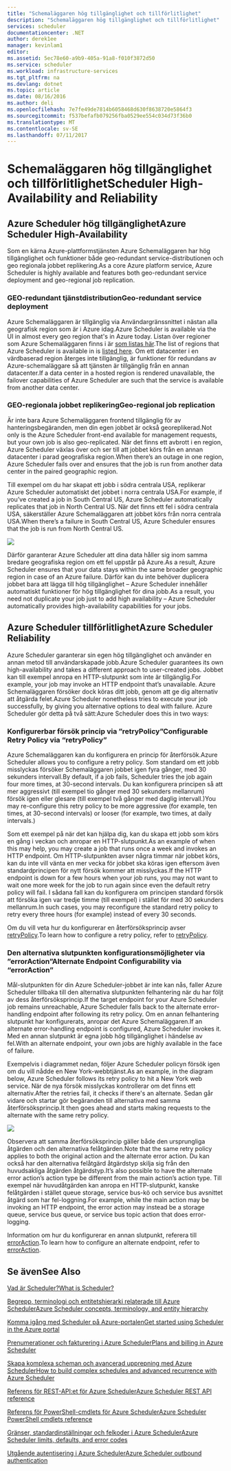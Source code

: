 ```yaml
---
title: "Schemaläggaren hög tillgänglighet och tillförlitlighet"
description: "Schemaläggaren hög tillgänglighet och tillförlitlighet"
services: scheduler
documentationcenter: .NET
author: derek1ee
manager: kevinlam1
editor: 
ms.assetid: 5ec78e60-a9b9-405a-91a8-f010f3872d50
ms.service: scheduler
ms.workload: infrastructure-services
ms.tgt_pltfrm: na
ms.devlang: dotnet
ms.topic: article
ms.date: 08/16/2016
ms.author: deli
ms.openlocfilehash: 7e7fe49de7814b6058468d630f8638720e5864f3
ms.sourcegitcommit: f537befafb079256fba0529ee554c034d73f36b0
ms.translationtype: MT
ms.contentlocale: sv-SE
ms.lasthandoff: 07/11/2017
---
```

# <a name="scheduler-high-availability-and-reliability"></a><span data-ttu-id="97a60-103">Schemaläggaren hög tillgänglighet och tillförlitlighet</span><span class="sxs-lookup"><span data-stu-id="97a60-103">Scheduler High-Availability and Reliability</span></span>
## <a name="azure-scheduler-high-availability"></a><span data-ttu-id="97a60-104">Azure Scheduler hög tillgänglighet</span><span class="sxs-lookup"><span data-stu-id="97a60-104">Azure Scheduler High-Availability</span></span>
<span data-ttu-id="97a60-105">Som en kärna Azure-plattformstjänsten Azure Schemaläggaren har hög tillgänglighet och funktioner både geo-redundant service-distributionen och geo regionala jobbet replikering.</span><span class="sxs-lookup"><span data-stu-id="97a60-105">As a core Azure platform service, Azure Scheduler is highly available and features both geo-redundant service deployment and geo-regional job replication.</span></span>

### <a name="geo-redundant-service-deployment"></a><span data-ttu-id="97a60-106">GEO-redundant tjänstdistribution</span><span class="sxs-lookup"><span data-stu-id="97a60-106">Geo-redundant service deployment</span></span>
<span data-ttu-id="97a60-107">Azure Schemaläggaren är tillgänglig via Användargränssnittet i nästan alla geografisk region som är i Azure idag.</span><span class="sxs-lookup"><span data-stu-id="97a60-107">Azure Scheduler is available via the UI in almost every geo region that's in Azure today.</span></span> <span data-ttu-id="97a60-108">Listan över regioner som Azure Schemaläggaren finns i är [som listas här](https://azure.microsoft.com/regions/#services).</span><span class="sxs-lookup"><span data-stu-id="97a60-108">The list of regions that Azure Scheduler is available in is [listed here](https://azure.microsoft.com/regions/#services).</span></span> <span data-ttu-id="97a60-109">Om ett datacenter i en värdbaserad region återges inte tillgänglig, är funktioner för redundans av Azure-schemaläggare så att tjänsten är tillgänglig från en annan datacenter.</span><span class="sxs-lookup"><span data-stu-id="97a60-109">If a data center in a hosted region is rendered unavailable, the failover capabilities of Azure Scheduler are such that the service is available from another data center.</span></span>

### <a name="geo-regional-job-replication"></a><span data-ttu-id="97a60-110">GEO-regionala jobbet replikering</span><span class="sxs-lookup"><span data-stu-id="97a60-110">Geo-regional job replication</span></span>
<span data-ttu-id="97a60-111">Är inte bara Azure Schemaläggaren frontend tillgänglig för av hanteringsbegäranden, men din egen jobbet är också georeplikerad.</span><span class="sxs-lookup"><span data-stu-id="97a60-111">Not only is the Azure Scheduler front-end available for management requests, but your own job is also geo-replicated.</span></span> <span data-ttu-id="97a60-112">När det finns ett avbrott i en region, Azure Scheduler växlas över och ser till att jobbet körs från en annan datacenter i parad geografiska region.</span><span class="sxs-lookup"><span data-stu-id="97a60-112">When there’s an outage in one region, Azure Scheduler fails over and ensures that the job is run from another data center in the paired geographic region.</span></span>

<span data-ttu-id="97a60-113">Till exempel om du har skapat ett jobb i södra centrala USA, replikerar Azure Scheduler automatiskt det jobbet i norra centrala USA.</span><span class="sxs-lookup"><span data-stu-id="97a60-113">For example, if you’ve created a job in South Central US, Azure Scheduler automatically replicates that job in North Central US.</span></span> <span data-ttu-id="97a60-114">När det finns ett fel i södra centrala USA, säkerställer Azure Schemaläggaren att jobbet körs från norra centrala USA.</span><span class="sxs-lookup"><span data-stu-id="97a60-114">When there’s a failure in South Central US, Azure Scheduler ensures that the job is run from North Central US.</span></span> 

![][1]

<span data-ttu-id="97a60-115">Därför garanterar Azure Scheduler att dina data håller sig inom samma bredare geografiska region om ett fel uppstår på Azure.</span><span class="sxs-lookup"><span data-stu-id="97a60-115">As a result, Azure Scheduler ensures that your data stays within the same broader geographic region in case of an Azure failure.</span></span> <span data-ttu-id="97a60-116">Därför kan du inte behöver duplicera jobbet bara att lägga till hög tillgänglighet – Azure Scheduler innehåller automatiskt funktioner för hög tillgänglighet för dina jobb.</span><span class="sxs-lookup"><span data-stu-id="97a60-116">As a result, you need not duplicate your job just to add high availability – Azure Scheduler automatically provides high-availability capabilities for your jobs.</span></span>

## <a name="azure-scheduler-reliability"></a><span data-ttu-id="97a60-117">Azure Scheduler tillförlitlighet</span><span class="sxs-lookup"><span data-stu-id="97a60-117">Azure Scheduler Reliability</span></span>
<span data-ttu-id="97a60-118">Azure Scheduler garanterar sin egen hög tillgänglighet och använder en annan metod till användarskapade jobb.</span><span class="sxs-lookup"><span data-stu-id="97a60-118">Azure Scheduler guarantees its own high-availability and takes a different approach to user-created jobs.</span></span> <span data-ttu-id="97a60-119">Jobbet kan till exempel anropa en HTTP-slutpunkt som inte är tillgänglig.</span><span class="sxs-lookup"><span data-stu-id="97a60-119">For example, your job may invoke an HTTP endpoint that’s unavailable.</span></span> <span data-ttu-id="97a60-120">Azure Schemaläggaren försöker dock köras ditt jobb, genom att ge dig alternativ att åtgärda felet.</span><span class="sxs-lookup"><span data-stu-id="97a60-120">Azure Scheduler nonetheless tries to execute your job successfully, by giving you alternative options to deal with failure.</span></span> <span data-ttu-id="97a60-121">Azure Scheduler gör detta på två sätt:</span><span class="sxs-lookup"><span data-stu-id="97a60-121">Azure Scheduler does this in two ways:</span></span>

### <a name="configurable-retry-policy-via-retrypolicy"></a><span data-ttu-id="97a60-122">Konfigurerbar försök princip via ”retryPolicy”</span><span class="sxs-lookup"><span data-stu-id="97a60-122">Configurable Retry Policy via “retryPolicy”</span></span>
<span data-ttu-id="97a60-123">Azure Schemaläggaren kan du konfigurera en princip för återförsök.</span><span class="sxs-lookup"><span data-stu-id="97a60-123">Azure Scheduler allows you to configure a retry policy.</span></span> <span data-ttu-id="97a60-124">Som standard om ett jobb misslyckas försöker Schemaläggaren jobbet igen fyra gånger, med 30 sekunders intervall.</span><span class="sxs-lookup"><span data-stu-id="97a60-124">By default, if a job fails, Scheduler tries the job again four more times, at 30-second intervals.</span></span> <span data-ttu-id="97a60-125">Du kan konfigurera principen så att mer aggressivt (till exempel tio gånger med 30 sekunders mellanrum) försök igen eller glesare (till exempel två gånger med daglig intervall.)</span><span class="sxs-lookup"><span data-stu-id="97a60-125">You may re-configure this retry policy to be more aggressive (for example, ten times, at 30-second intervals) or looser (for example, two times, at daily intervals.)</span></span>

<span data-ttu-id="97a60-126">Som ett exempel på när det kan hjälpa dig, kan du skapa ett jobb som körs en gång i veckan och anropar en HTTP-slutpunkt.</span><span class="sxs-lookup"><span data-stu-id="97a60-126">As an example of when this may help, you may create a job that runs once a week and invokes an HTTP endpoint.</span></span> <span data-ttu-id="97a60-127">Om HTTP-slutpunkten avser några timmar när jobbet körs, kan du inte vill vänta en mer vecka för jobbet ska köras igen eftersom även standardprincipen för nytt försök kommer att misslyckas.</span><span class="sxs-lookup"><span data-stu-id="97a60-127">If the HTTP endpoint is down for a few hours when your job runs, you may not want to wait one more week for the job to run again since even the default retry policy will fail.</span></span> <span data-ttu-id="97a60-128">I sådana fall kan du konfigurera om principen standard försök att försöka igen var tredje timme (till exempel) i stället för med 30 sekunders mellanrum.</span><span class="sxs-lookup"><span data-stu-id="97a60-128">In such cases, you may reconfigure the standard retry policy to retry every three hours (for example) instead of every 30 seconds.</span></span>

<span data-ttu-id="97a60-129">Om du vill veta hur du konfigurerar en återförsöksprincip avser [retryPolicy](scheduler-concepts-terms.md#retrypolicy).</span><span class="sxs-lookup"><span data-stu-id="97a60-129">To learn how to configure a retry policy, refer to [retryPolicy](scheduler-concepts-terms.md#retrypolicy).</span></span>

### <a name="alternate-endpoint-configurability-via-erroraction"></a><span data-ttu-id="97a60-130">Den alternativa slutpunkten konfigurationsmöjligheter via ”errorAction”</span><span class="sxs-lookup"><span data-stu-id="97a60-130">Alternate Endpoint Configurability via “errorAction”</span></span>
<span data-ttu-id="97a60-131">Mål-slutpunkten för din Azure Scheduler-jobbet är inte kan nås, faller Azure Scheduler tillbaka till den alternativa slutpunkten felhantering när du har följt av dess återförsöksprincip.</span><span class="sxs-lookup"><span data-stu-id="97a60-131">If the target endpoint for your Azure Scheduler job remains unreachable, Azure Scheduler falls back to the alternate error-handling endpoint after following its retry policy.</span></span> <span data-ttu-id="97a60-132">Om en annan felhantering slutpunkt har konfigurerats, anropar det Azure Schemaläggaren.</span><span class="sxs-lookup"><span data-stu-id="97a60-132">If an alternate error-handling endpoint is configured, Azure Scheduler invokes it.</span></span> <span data-ttu-id="97a60-133">Med en annan slutpunkt är egna jobb hög tillgänglighet i händelse av fel.</span><span class="sxs-lookup"><span data-stu-id="97a60-133">With an alternate endpoint, your own jobs are highly available in the face of failure.</span></span>

<span data-ttu-id="97a60-134">Exempelvis i diagrammet nedan, följer Azure Scheduler policyn försök igen om du vill nådde en New York-webbtjänst.</span><span class="sxs-lookup"><span data-stu-id="97a60-134">As an example, in the diagram below, Azure Scheduler follows its retry policy to hit a New York web service.</span></span> <span data-ttu-id="97a60-135">När de nya försök misslyckas kontrollerar om det finns ett alternativ.</span><span class="sxs-lookup"><span data-stu-id="97a60-135">After the retries fail, it checks if there's an alternate.</span></span> <span data-ttu-id="97a60-136">Sedan går vidare och startar gör begäranden till alternativa med samma återförsöksprincip.</span><span class="sxs-lookup"><span data-stu-id="97a60-136">It then goes ahead and starts making requests to the alternate with the same retry policy.</span></span>

![][2]

<span data-ttu-id="97a60-137">Observera att samma återförsöksprincip gäller både den ursprungliga åtgärden och den alternativa felåtgärden.</span><span class="sxs-lookup"><span data-stu-id="97a60-137">Note that the same retry policy applies to both the original action and the alternate error action.</span></span> <span data-ttu-id="97a60-138">Du kan också har den alternativa felåtgärd åtgärdstyp skilja sig från den huvudsakliga åtgärden åtgärdstyp.</span><span class="sxs-lookup"><span data-stu-id="97a60-138">It’s also possible to have the alternate error action’s action type be different from the main action’s action type.</span></span> <span data-ttu-id="97a60-139">Till exempel när huvudåtgärden kan anropa en HTTP-slutpunkt, kanske felåtgärden i stället queue storage, service bus-kö och service bus avsnittet åtgärd som har fel-loggning.</span><span class="sxs-lookup"><span data-stu-id="97a60-139">For example, while the main action may be invoking an HTTP endpoint, the error action may instead be a storage queue, service bus queue, or service bus topic action that does error-logging.</span></span>

<span data-ttu-id="97a60-140">Information om hur du konfigurerar en annan slutpunkt, referera till [errorAction](scheduler-concepts-terms.md#action-and-erroraction).</span><span class="sxs-lookup"><span data-stu-id="97a60-140">To learn how to configure an alternate endpoint, refer to [errorAction](scheduler-concepts-terms.md#action-and-erroraction).</span></span>

## <a name="see-also"></a><span data-ttu-id="97a60-141">Se även</span><span class="sxs-lookup"><span data-stu-id="97a60-141">See Also</span></span>
 [<span data-ttu-id="97a60-142">Vad är Scheduler?</span><span class="sxs-lookup"><span data-stu-id="97a60-142">What is Scheduler?</span></span>](scheduler-intro.md)

 [<span data-ttu-id="97a60-143">Begrepp, terminologi och entitetshierarki relaterade till Azure Scheduler</span><span class="sxs-lookup"><span data-stu-id="97a60-143">Azure Scheduler concepts, terminology, and entity hierarchy</span></span>](scheduler-concepts-terms.md)

 [<span data-ttu-id="97a60-144">Komma igång med Scheduler på Azure-portalen</span><span class="sxs-lookup"><span data-stu-id="97a60-144">Get started using Scheduler in the Azure portal</span></span>](scheduler-get-started-portal.md)

 [<span data-ttu-id="97a60-145">Prenumerationer och fakturering i Azure Scheduler</span><span class="sxs-lookup"><span data-stu-id="97a60-145">Plans and billing in Azure Scheduler</span></span>](scheduler-plans-billing.md)

 [<span data-ttu-id="97a60-146">Skapa komplexa scheman och avancerad upprepning med Azure Scheduler</span><span class="sxs-lookup"><span data-stu-id="97a60-146">How to build complex schedules and advanced recurrence with Azure Scheduler</span></span>](scheduler-advanced-complexity.md)

 [<span data-ttu-id="97a60-147">Referens för REST-API:et för Azure Scheduler</span><span class="sxs-lookup"><span data-stu-id="97a60-147">Azure Scheduler REST API reference</span></span>](https://msdn.microsoft.com/library/mt629143)

 [<span data-ttu-id="97a60-148">Referens för PowerShell-cmdlets för Azure Scheduler</span><span class="sxs-lookup"><span data-stu-id="97a60-148">Azure Scheduler PowerShell cmdlets reference</span></span>](scheduler-powershell-reference.md)

 [<span data-ttu-id="97a60-149">Gränser, standardinställningar och felkoder i Azure Scheduler</span><span class="sxs-lookup"><span data-stu-id="97a60-149">Azure Scheduler limits, defaults, and error codes</span></span>](scheduler-limits-defaults-errors.md)

 [<span data-ttu-id="97a60-150">Utgående autentisering i Azure Scheduler</span><span class="sxs-lookup"><span data-stu-id="97a60-150">Azure Scheduler outbound authentication</span></span>](scheduler-outbound-authentication.md)

[1]: ./media/scheduler-high-availability-reliability/scheduler-high-availability-reliability-image1.png

[2]: ./media/scheduler-high-availability-reliability/scheduler-high-availability-reliability-image2.png

